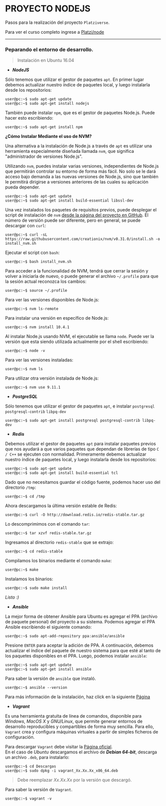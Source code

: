 # PROYECTO NODEJS
Pasos para la realización del proyecto `Platziverse`.

Para ver el curso completo ingrese a [Platzi/node](https://platzi.com/nodejs/)
___
### Peparando el entorno de desarrollo.

> Instalación en Ubuntu 16.04

- ***NodeJS***

Sólo tenemos que utilizar el gestor de paquetes `apt`. En primer lugar debemos actualizar nuestro índice de paquetes local, y luego instalarla desde los repositorios:

```shell
user@pc:~$ sudo apt-get update
user@pc:~$ sudo apt-get install nodejs
```

También puede instalar `npm`, que es el gestor de paquetes Node.js. Puede hacer esto escribiendo:

```shell
user@pc:~$ sudo apt-get install npm
```

**¿Cómo Instalar Mediante el uso de NVM?**

Una alternativa a la instalación de Node.js a través de `apt` es utilizar una herramienta especialmente diseñada llamada `nvm`, que significa "administrador de versiones Node.js".

Utilizando `nvm`, puedes instalar varias versiones, independientes de Node.js que permitirán controlar su entorno de forma más fácil. No solo se le dará acceso bajo demanda a las nuevas versiones de Node.js, sino que también le permitirá dirigirse a versiones anteriores de las cuales su aplicación pueda depender.

```shell
user@pc:~$ sudo apt-get update
user@pc:~$ sudo apt-get install build-essential libssl-dev
```

Una vez instalados los paquetes de requisitos previos, puede desplegar el script de instalación de `nvm` [desde la página del proyecto en GitHub](https://github.com/creationix/nvm). El número de versión puede ser diferente, pero en general, se puede descargar con `curl`:

```shell
user@pc:~$ curl -sL https://raw.githubusercontent.com/creationix/nvm/v0.31.0/install.sh -o install_nvm.sh
```

Ejecutar el script con `bash`:

```shell
user@pc:~$ bash install_nvm.sh
```

Para acceder a la funcionalidad de NVM, tendrá que cerrar la sesión y volver a iniciarla de nuevo, o puede generar el archivo `~/.profile` para que la sesión actual reconozca los cambios:

```shell
user@pc:~$ source ~/.profile
```

Para ver las versiones disponibles de Node.js:

```shell
user@pc:~$ nvm ls-remote
```

Para instalar una versión en específico de Node.js:

```shell
user@pc:~$ nvm install 10.4.1
```

Al instalar Node.js usando NVM, el ejecutable se llama `node`. Puede ver la versión que esta siendo utilizada actualmente por el shell escribiendo:

```shell
user@pc:~$ node -v
```

Para ver las versiones instaladas:

```shell
user@pc:~$ nvm ls
```

Para utilizar otra versión instalada de Node.js:

```shell
user@pc:~$ nvm use 9.11.1
```

- ***PostgreSQL***

Sólo tenemos que utilizar el gestor de paquetes `apt`, e instalar `postgresql` `postgresql-contrib` `libpq-dev`

```shell
user@pc:~$ sudo apt-get install postgresql postgresql-contrib libpq-dev
```

- ***Redis***

Debemos utilizar el gestor de paquetes `apt` para instalar paquetes previos que nos ayudará a que varios paquetes que dependan de librerías de tipo `C / C++` se ejecuten con normalidad. Primeramente debemos actualizar nuestro índice de paquetes local, y luego instalarla desde los repositorios:

```shell
user@pc:~$ sudo apt-get update
user@pc:~$ sudo apt-get install build-essential tcl
```

Dado que no necesitamos guardar el código fuente, podemos hacer uso del directorio `/tmp`:

```shell
user@pc:~$ cd /tmp
```

Ahora descargamos la última versión estable de Redis:

```shell
user@pc:~$ curl -O http://download.redis.io/redis-stable.tar.gz
```

Lo descomprimimos con el comando `tar`:

```shell
user@pc:~$ tar xzvf redis-stable.tar.gz
```

Ingresamos al directorio `redis-stable` que se extrajo:

```shell
user@pc:~$ cd redis-stable
```

Compilamos los binarios mediante el comando `make`:

```shell
user@pc:~$ make
```

Instalamos los binarios:

```shell
user@pc:~$ sudo make install
```

*Listo :)*

- ***Ansible***

La mejor forma de obtener Ansible para Ubuntu es agregar el PPA (archivo de paquete personal) del proyecto a su sistema. Podemos agregar el PPA Ansible escribiendo el siguiente comando:

```shell
user@pc:~$ sudo apt-add-repository ppa:ansible/ansible
```

Presione `ENTER` para aceptar la adición de PPA. A continuación, debemos actualizar el índice del paquete de nuestro sistema para que esté al tanto de los paquetes disponibles en el PPA. Luego, podemos instalar `ansible`:

```shell
user@pc:~$ sudo apt-get update
user@pc:~$ sudo apt-get install ansible
```

Para saber la versión de `ansible` que instaló.

```shell
user@pc:~$ ansible --version
```

Para más información de la instalación, haz click en la siguiente [Página](https://www.digitalocean.com/community/tutorials/how-to-install-and-configure-ansible-on-ubuntu-16-04)

- ***Vagrant***

Es una herramienta gratuita de línea de comandos, disponible para *Windows*, *MacOS X* y *GNU/Linux*, que permite generar entornos de desarrollo reproducibles y compartibles de forma muy sencilla. Para ello, `Vagrant` crea y configura máquinas virtuales a partir de simples ficheros de configuración.

Para descargar `Vagrant` debe visitar la [Página oficial](https://www.vagrantup.com/downloads.html).  
En el caso de *Ubuntu* descargamos el archivo de ***Debian 64-bit***, descarga un archivo `.deb`, para instalarlo:

```shell
user@pc:~$ cd Descargas
user@pc:~$ sudo dpkg -i vagrant_Xx.Xx.Xx_x86_64.deb
```

> Debe reemplazar _Xx.Xx.Xx_ por la versión que descargó.

Para saber la versión de `Vagrant`.

```shell
user@pc:~$ vagrant -v
```
